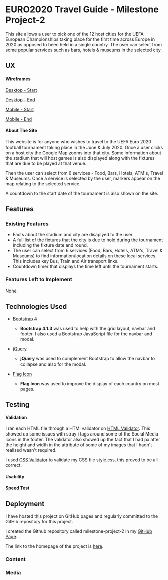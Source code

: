 # EURO2020 Travel Guide - Milestone Project-2
This site allows a user to pick one of the 12 host cities for the UEFA European Championships taking place for the first time across Europe in 2020 as opposed to been held in a single country. The user can select from some popular services such as bars, hotels & museums in the selected city.

## UX

#### Wireframes

[Desktop - Start](assets/images/wireframes/desktop-start.png)

[Desktop - End](assets/images/wireframes/desktop-end.png)

[Mobile - Start](assets/images/wireframes/mobile-start.png)

[Mobile - End](assets/images/wireframes/mobile-end.png)


#### About The Site

This website is for anyone who wishes to travel to the UEFA Euro 2020 football tournament taking place in the June & July 2020. Once a user clicks on a host city the Google Map zooms into that city. Some information about the stadium that will host games is also displayed along with the fixtures that are due to be played at that venue.

Then the user can select from 6 services - Food, Bars, Hotels, ATM's, Travel & Museums. Once a service is selected by the user, markers appear on the map relating to the selected service.

A countdown to the start date of the tournament is also shown on the site.

## Features

### Existing Features
- Facts about the stadium and city are disaplyed to the user
- A full list of the fixtures that the city is due to hold during the tournament including the fixture date and round.
- The user can select from 6 services (Food, Bars, Hotels, ATM's, Travel & Museums) to find information/location details on these local services. This includes key Bus, Train and Air transport links.
- Countdown timer that displays the time left until the tournament starts.



### Features Left to Implement
None

## Technologies Used


- [Bootstrap 4](https://getbootstrap.com/)
    -  **Bootstrap 4.1.3** was used to help with the grid layout, navbar and footer. I also used a Bootstrap JavaScript file for the navbar and modal.

- [jQuery](https://jquery.com)
    -  **jQuery** was used to complement Bootstrap to allow the navbar to collapse and also for the modal.

- [Flag Icon](http://flag-icon-css.lip.is/)
    -  **Flag Icon** was used to improve the display of each country on most pages.

## Testing

#### Validation

I ran each HTML file through a HTMl validator on [HTML Validator](https://validator.w3.org). This showed up some issues with stray i tags around some of the Social Media icons in the footer. The validator also showed up the fact that I had px after the height and width in the attribute of some of my images that I hadn't realised wasn't required.

I used [CSS Validator](https://jigsaw.w3.org/css-validator) to validate my CSS file style.css, this proved to be all correct.

#### Usability



#### Speed Test




## Deployment

I have hosted this project on GitHub pages and regularly committed to the GitHib repository for this project.

I created the Github repository called milestone-project-2 in my [GitHub Page](https://github.com/walshyc).

The link to the homepage of the project is [here](https://walshyc.github.io/milestone-project-2/).


### Content


### Media

